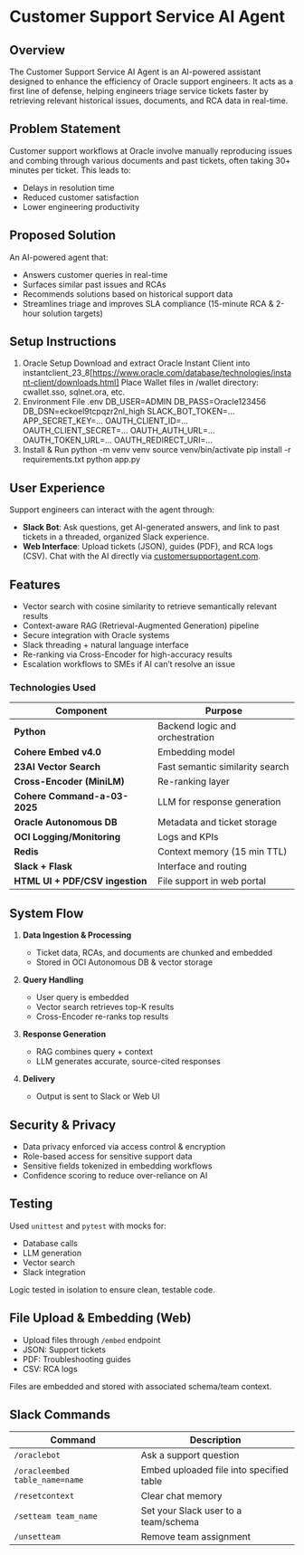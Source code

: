 # Customer Support Service AI Agent

## Overview

The Customer Support Service AI Agent is an AI-powered assistant designed to enhance the efficiency of Oracle support engineers. It acts as a first line of defense, helping engineers triage service tickets faster by retrieving relevant historical issues, documents, and RCA data in real-time.

## Problem Statement

Customer support workflows at Oracle involve manually reproducing issues and combing through various documents and past tickets, often taking 30+ minutes per ticket. This leads to:

- Delays in resolution time
- Reduced customer satisfaction
- Lower engineering productivity

## Proposed Solution

An AI-powered agent that:
- Answers customer queries in real-time
- Surfaces similar past issues and RCAs
- Recommends solutions based on historical support data
- Streamlines triage and improves SLA compliance (15-minute RCA & 2-hour solution targets)

## Setup Instructions 
1. Oracle Setup
Download and extract Oracle Instant Client into instantclient_23_8[https://www.oracle.com/database/technologies/instant-client/downloads.html]
Place Wallet files in /wallet directory: cwallet.sso, sqlnet.ora, etc.
2. Environment File .env
    DB_USER=ADMIN
    DB_PASS=Oracle123456
    DB_DSN=eckoel9tcpqzr2nl_high
    SLACK_BOT_TOKEN=...
    APP_SECRET_KEY=...
    OAUTH_CLIENT_ID=...
    OAUTH_CLIENT_SECRET=...
    OAUTH_AUTH_URL=...
    OAUTH_TOKEN_URL=...
    OAUTH_REDIRECT_URI=...
3. Install & Run
    python -m venv venv
    source venv/bin/activate
    pip install -r requirements.txt
    python app.py

## User Experience

Support engineers can interact with the agent through:

- **Slack Bot**: Ask questions, get AI-generated answers, and link to past tickets in a threaded, organized Slack experience.
- **Web Interface**: Upload tickets (JSON), guides (PDF), and RCA logs (CSV). Chat with the AI directly via [customersupportagent.com](https://customersupportagent.com).

## Features

- Vector search with cosine similarity to retrieve semantically relevant results
- Context-aware RAG (Retrieval-Augmented Generation) pipeline
- Secure integration with Oracle systems
- Slack threading + natural language interface
- Re-ranking via Cross-Encoder for high-accuracy results
- Escalation workflows to SMEs if AI can’t resolve an issue

### Technologies Used

| Component | Purpose |
|----------|---------|
| **Python** | Backend logic and orchestration |
| **Cohere Embed v4.0** | Embedding model |
| **23AI Vector Search** | Fast semantic similarity search |
| **Cross-Encoder (MiniLM)** | Re-ranking layer |
| **Cohere Command-a-03-2025** | LLM for response generation |
| **Oracle Autonomous DB** | Metadata and ticket storage |
| **OCI Logging/Monitoring** | Logs and KPIs |
| **Redis** | Context memory (15 min TTL) |
| **Slack + Flask** | Interface and routing |
| **HTML UI + PDF/CSV ingestion** | File support in web portal |

## System Flow

1. **Data Ingestion & Processing**
   - Ticket data, RCAs, and documents are chunked and embedded
   - Stored in OCI Autonomous DB & vector storage

2. **Query Handling**
   - User query is embedded
   - Vector search retrieves top-K results
   - Cross-Encoder re-ranks top results

3. **Response Generation**
   - RAG combines query + context
   - LLM generates accurate, source-cited responses

4. **Delivery**
   - Output is sent to Slack or Web UI

## Security & Privacy

- Data privacy enforced via access control & encryption
- Role-based access for sensitive support data
- Sensitive fields tokenized in embedding workflows
- Confidence scoring to reduce over-reliance on AI

## Testing

Used `unittest` and `pytest` with mocks for:

- Database calls
- LLM generation
- Vector search
- Slack integration

Logic tested in isolation to ensure clean, testable code.

## File Upload & Embedding (Web)

- Upload files through `/embed` endpoint
- JSON: Support tickets
- PDF: Troubleshooting guides
- CSV: RCA logs

Files are embedded and stored with associated schema/team context.

## Slack Commands

| Command | Description |
|---------|-------------|
| `/oraclebot` | Ask a support question |
| `/oracleembed table_name=name` | Embed uploaded file into specified table |
| `/resetcontext` | Clear chat memory |
| `/setteam team_name` | Set your Slack user to a team/schema |
| `/unsetteam` | Remove team assignment |

